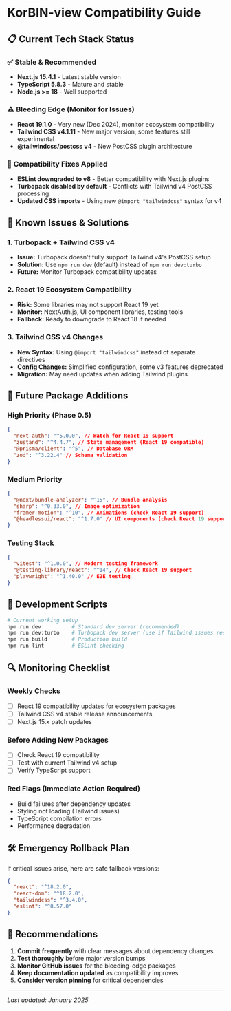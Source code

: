 # KorBIN-view Compatibility Guide

## 📋 Current Tech Stack Status

### ✅ **Stable & Recommended**

- **Next.js 15.4.1** - Latest stable version
- **TypeScript 5.8.3** - Mature and stable
- **Node.js >= 18** - Well supported

### ⚠️ **Bleeding Edge (Monitor for Issues)**

- **React 19.1.0** - Very new (Dec 2024), monitor ecosystem compatibility
- **Tailwind CSS v4.1.11** - New major version, some features still experimental
- **@tailwindcss/postcss v4** - New PostCSS plugin architecture

### 🔧 **Compatibility Fixes Applied**

- **ESLint downgraded to v8** - Better compatibility with Next.js plugins
- **Turbopack disabled by default** - Conflicts with Tailwind v4 PostCSS processing
- **Updated CSS imports** - Using new `@import "tailwindcss"` syntax for v4

## 🚨 **Known Issues & Solutions**

### 1. **Turbopack + Tailwind CSS v4**

- **Issue:** Turbopack doesn't fully support Tailwind v4's PostCSS setup
- **Solution:** Use `npm run dev` (default) instead of `npm run dev:turbo`
- **Future:** Monitor Turbopack compatibility updates

### 2. **React 19 Ecosystem Compatibility**

- **Risk:** Some libraries may not support React 19 yet
- **Monitor:** NextAuth.js, UI component libraries, testing tools
- **Fallback:** Ready to downgrade to React 18 if needed

### 3. **Tailwind CSS v4 Changes**

- **New Syntax:** Using `@import "tailwindcss"` instead of separate directives
- **Config Changes:** Simplified configuration, some v3 features deprecated
- **Migration:** May need updates when adding Tailwind plugins

## 🔮 **Future Package Additions**

### **High Priority (Phase 0.5)**

```json
{
  "next-auth": "^5.0.0", // Watch for React 19 support
  "zustand": "^4.4.7", // State management (React 19 compatible)
  "@prisma/client": "^5", // Database ORM
  "zod": "^3.22.4" // Schema validation
}
```

### **Medium Priority**

```json
{
  "@next/bundle-analyzer": "^15", // Bundle analysis
  "sharp": "^0.33.0", // Image optimization
  "framer-motion": "^10", // Animations (check React 19 support)
  "@headlessui/react": "^1.7.0" // UI components (check React 19 support)
}
```

### **Testing Stack**

```json
{
  "vitest": "^1.0.0", // Modern testing framework
  "@testing-library/react": "^14", // Check React 19 support
  "playwright": "^1.40.0" // E2E testing
}
```

## 📝 **Development Scripts**

```bash
# Current working setup
npm run dev          # Standard dev server (recommended)
npm run dev:turbo    # Turbopack dev server (use if Tailwind issues resolved)
npm run build        # Production build
npm run lint         # ESLint checking
```

## 🔍 **Monitoring Checklist**

### **Weekly Checks**

- [ ] React 19 compatibility updates for ecosystem packages
- [ ] Tailwind CSS v4 stable release announcements
- [ ] Next.js 15.x patch updates

### **Before Adding New Packages**

- [ ] Check React 19 compatibility
- [ ] Test with current Tailwind v4 setup
- [ ] Verify TypeScript support

### **Red Flags (Immediate Action Required)**

- Build failures after dependency updates
- Styling not loading (Tailwind issues)
- TypeScript compilation errors
- Performance degradation

## 🛠️ **Emergency Rollback Plan**

If critical issues arise, here are safe fallback versions:

```json
{
  "react": "^18.2.0",
  "react-dom": "^18.2.0",
  "tailwindcss": "^3.4.0",
  "eslint": "^8.57.0"
}
```

## 🎯 **Recommendations**

1. **Commit frequently** with clear messages about dependency changes
2. **Test thoroughly** before major version bumps
3. **Monitor GitHub issues** for the bleeding-edge packages
4. **Keep documentation updated** as compatibility improves
5. **Consider version pinning** for critical dependencies

---

_Last updated: January 2025_
